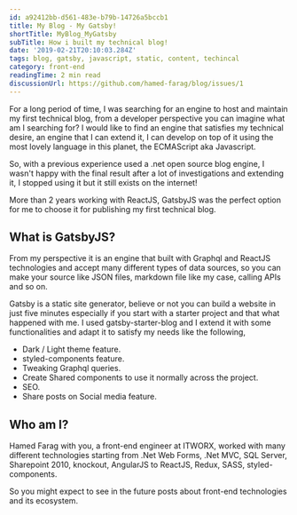 ```yaml
---
id: a92412bb-d561-483e-b79b-14726a5bccb1
title: My Blog - My Gatsby!
shortTitle: MyBlog_MyGatsby
subTitle: How i built my technical blog!
date: '2019-02-21T20:10:03.284Z'
tags: blog, gatsby, javascript, static, content, techincal
category: front-end
readingTime: 2 min read
discussionUrl: https://github.com/hamed-farag/blog/issues/1
---
```


For a long period of time, I was searching for an engine to host and maintain my first technical blog, from a developer perspective you can imagine what am I searching for? I would like to find an engine that satisfies my technical desire, an engine that I can extend it, I can develop on top of it using the most lovely language in this planet, the ECMAScript aka Javascript.

So, with a previous experience used a .net open source blog engine, I wasn't happy with the final result after a lot of investigations and extending it, I stopped using it but it still exists on the internet!

More than 2 years working with ReactJS, GatsbyJS was the perfect option for me to choose it for publishing my first technical blog.

## What is GatsbyJS?

From my perspective it is an engine that built with Graphql and ReactJS technologies and accept many different types of data sources, so you can make your source like JSON files, markdown file like my case, calling APIs and so on.

Gatsby is a static site generator, believe or not you can build a website in just five minutes especially if you start with a starter project and that what happened with me. I used gatsby-starter-blog and I extend it with some functionalities and adapt it to satisfy my needs like the following,

- Dark / Light theme feature.
- styled-components feature.
- Tweaking Graphql queries.
- Create Shared components to use it normally across the project.
- SEO.
- Share posts on Social media feature.

## Who am I?

Hamed Farag with you, a front-end engineer at ITWORX, worked with many different technologies starting from .Net Web Forms, .Net MVC, SQL Server, Sharepoint 2010, knockout, AngularJS to ReactJS, Redux, SASS, styled-components.

So you might expect to see in the future posts about front-end technologies and its ecosystem.